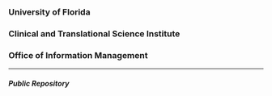 ### University of Florida 
### Clinical and Translational Science Institute 
### Office of Information Management
- - - - - - - - 
#### *Public Repository* 
